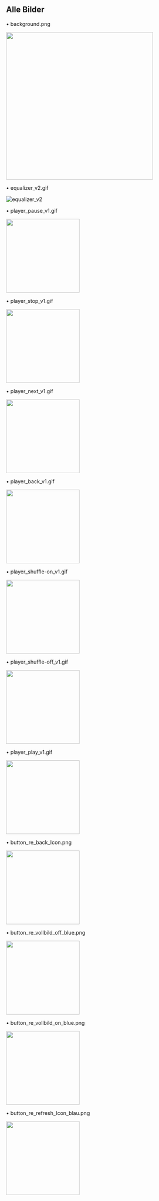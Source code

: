 ## Alle Bilder

• background.png

  <img src="/../main/02_UI-Dashboards/A_SEITEN-DASHBOARD/B_Seiten_Medien-Dashboard/DB_Medien_Bilder/background.png" width="400">

• equalizer_v2.gif

  ![equalizer_v2](/../main/02_UI-Dashboards/A_SEITEN-DASHBOARD/B_Seiten_Medien-Dashboard/DB_Medien_Bilder/equalizer_v2.gif)


• player_pause_v1.gif

  <img src="/../main/02_UI-Dashboards/A_SEITEN-DASHBOARD/B_Seiten_Medien-Dashboard/DB_Medien_Bilder/player_pause_v1.gif" width="200">

• player_stop_v1.gif

  <img src="/../main/02_UI-Dashboards/A_SEITEN-DASHBOARD/B_Seiten_Medien-Dashboard/DB_Medien_Bilder/player_stop_v1.gif" width="200">

• player_next_v1.gif

  <img src="/../main/02_UI-Dashboards/A_SEITEN-DASHBOARD/B_Seiten_Medien-Dashboard/DB_Medien_Bilder/player_next_v1.gif" width="200">

• player_back_v1.gif

  <img src="/../main/02_UI-Dashboards/A_SEITEN-DASHBOARD/B_Seiten_Medien-Dashboard/DB_Medien_Bilder/player_back_v1.gif" width="200">

• player_shuffle-on_v1.gif

  <img src="/../main/02_UI-Dashboards/A_SEITEN-DASHBOARD/B_Seiten_Medien-Dashboard/DB_Medien_Bilder/player_shuffle-on_v1.gif" width="200">

• player_shuffle-off_v1.gif

  <img src="/../main/02_UI-Dashboards/A_SEITEN-DASHBOARD/B_Seiten_Medien-Dashboard/DB_Medien_Bilder/player_shuffle-off_v1.gif" width="200">

• player_play_v1.gif

  <img src="/../main/02_UI-Dashboards/A_SEITEN-DASHBOARD/B_Seiten_Medien-Dashboard/DB_Medien_Bilder/player_play_v1.gif" width="200">

• button_re_back_Icon.png

  <img src="/../main/02_UI-Dashboards/A_SEITEN-DASHBOARD/B_Seiten_Medien-Dashboard/DB_Medien_Bilder/button_re_back_Icon.png" width="200">

• button_re_vollbild_off_blue.png

  <img src="/../main/02_UI-Dashboards/A_SEITEN-DASHBOARD/B_Seiten_Medien-Dashboard/DB_Medien_Bilder/button_re_vollbild_off_blue.png" width="200">

• button_re_vollbild_on_blue.png

  <img src="/../main/02_UI-Dashboards/A_SEITEN-DASHBOARD/B_Seiten_Medien-Dashboard/DB_Medien_Bilder/button_re_vollbild_on_blue.png" width="200">


• button_re_refresh_Icon_blau.png

  <img src="/../main/02_UI-Dashboards/A_SEITEN-DASHBOARD/B_Seiten_Medien-Dashboard/DB_Medien_Bilder/button_re_refresh_Icon_blau.png" width="200">
